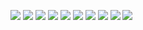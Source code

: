 ![](/DP-190812-1.jpg)
![](/DP-190812-2.jpg)
![](/DP-190812-3.jpg)
![](/DP-190812-4.jpg)
![](/DP-190812-5.jpg)
![](/DP-190812-6.jpg)
![](/DP-190812-7.jpg)
![](/DP-190812-8.jpg)
![](/DP-190812-9.jpg)
![](/DP-190812-10.png)
